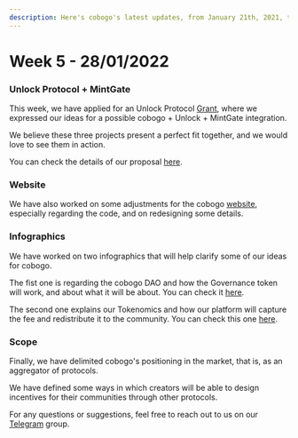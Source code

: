 ```yaml
---
description: Here's cobogo's latest updates, from January 21th, 2021, to January 28th, 2022
---
```


# Week 5 - 28/01/2022

### Unlock Protocol + MintGate

This week, we have applied for an Unlock Protocol [Grant](https://twitter.com/UnlockProtocol/status/1486005958782369798?t=bxSunUv1zdEdzmwa6MekCw\&s=19), where we expressed our ideas for a possible cobogo + Unlock + MintGate integration.&#x20;

We believe these three projects present a perfect fit together, and we would love to see them in action.&#x20;

You can check the details of our proposal [here](../platform/protocols/unlock-protocol-+-mintgate.md).

### Website

We have also worked on some adjustments for the cobogo [website](https://cobogo.social), especially regarding the code, and on redesigning some details.

### Infographics

We have worked on two infographics that will help clarify some of our ideas for cobogo.

The fist one is regarding the cobogo DAO and how the Governance token will work, and about what it will be about. You can check it [here](../token/cbg/governance.md).

The second one explains our Tokenomics and how our platform will capture the fee and redistribute it to the community. You can check this one [here](../token/cbg/platform-fee.md).&#x20;

### Scope

Finally, we have delimited cobogo's positioning in the market, that is, as an aggregator of protocols.&#x20;

We have defined some ways in which creators will be able to design incentives for their communities through other protocols.

For any questions or suggestions, feel free to reach out to us on our [Telegram](https://t.me/cobogosocial) group.&#x20;


